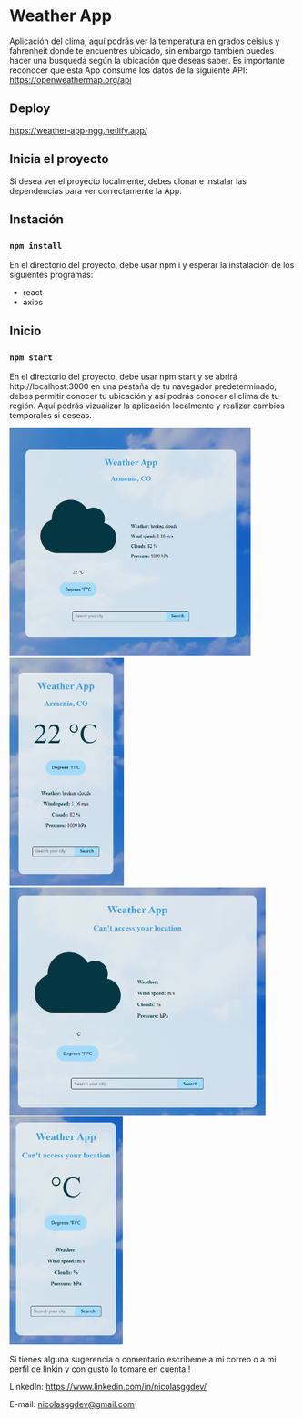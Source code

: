 # Weather App

Aplicación del clima, aquí podrás ver la temperatura en grados celsius y fahrenheit donde te encuentres ubicado, sin embargo también puedes hacer una busqueda según la ubicación que deseas saber. Es importante reconocer que esta App consume los datos de la siguiente API: https://openweathermap.org/api

## Deploy

https://weather-app-ngg.netlify.app/

## Inicia el proyecto

Si desea ver el proyecto localmente, debes clonar e instalar las dependencias para ver correctamente la App.

## Instación

### `npm install`

En el directorio del proyecto, debe usar npm i y esperar la instalación de los siguientes programas:

<ul>
  <li>react</li>
  <li>axios</li>
</ul>

## Inicio

### `npm start`

En el directorio del proyecto, debe usar npm start y se abrirá http://localhost:3000 en una pestaña de tu navegador predeterminado; debes permitir conocer tu ubicación y así podrás conocer el clima de tu región. Aquí podrás vizualizar la aplicación localmente y realizar cambios temporales si deseas.

<div display="flex">
  <img height="400px" src="./src/Components/Captures/Captura1.PNG">
  <img height="400px" src="./src/Components/Captures/Captura2.PNG">
  <img height="400px" src="./src/Components/Captures/Captura3.PNG">
  <img height="400px" src="./src/Components/Captures/Captura4.PNG">
</div>

Si tienes alguna sugerencia o comentario escribeme a mi correo o a mi perfil de linkin y con gusto lo tomare en cuenta!!

LinkedIn: https://www.linkedin.com/in/nicolasggdev/

E-mail: nicolasggdev@gmail.com
